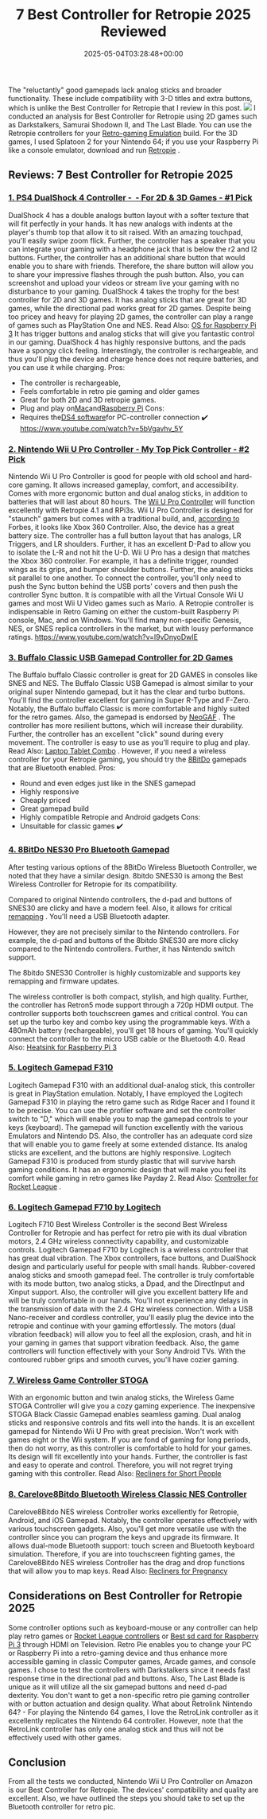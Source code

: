 ﻿---
layout: post
title: 7 Best Controller for Retropie 2025 Reviewed
date: '2025-05-04T03:28:48+00:00'
categories:
- Controllers
tags: []
slug: /best-controller-for-retropie/
lastmod: 2025-05-07T12:21:23+03:00
---

The "reluctantly" good gamepads lack analog sticks and broader functionality. These include compatibility with 3-D titles and extra buttons, which is unlike the Best Controller for Retropie that I review in this post.
![](/assets/img/img/)
I conducted an analysis for Best Controller for Retropie using 2D games such as Darkstalkers, Samurai Shodown II, and The Last Blade.
You can use the Retropie controllers for your
[Retro-gaming Emulation](https://pestpolicy.com/how-to-build-a-raspberry-pi-retro-game-console/)
build.
For the 3D games, I used Splatoon 2 for your Nintendo 64; if you use your Raspberry Pi like a console emulator, download and run
[Retropie](https://retropie.org.uk/)
.
## Reviews: 7 Best Controller for Retropie 2025
### [1. PS4 DualShock 4 Controller -  - For 2D & 3D Games - #1 Pick](https://www.amazon.com/dp/B01LWVX2RG/?tag=p-policy-20)
DualShock 4 has a double analogs button layout with a softer texture that will fit perfectly in your hands. It has new analogs with indents at the player's thumb top that allow it to sit raised.
With an amazing touchpad, you'll easily swipe zoom flick. Further, the controller has a speaker that you can integrate your gaming with a headphone jack that is below the r2 and l2 buttons.
Further, the controller has an additional share button that would enable you to share with friends.
Therefore, the share button will allow you to share your impressive flashes through the push button. Also, you can screenshot and upload your videos or stream live your gaming with no disturbance to your gaming.
DualShock 4 takes the trophy for the best controller for 2D and 3D games. It has analog sticks that are great for 3D games, while the directional pad works great for 2D games.
Despite being too pricey and heavy for playing 2D games, the controller can play a range of games such as PlayStation One and NES. Read Also:
[OS for Raspberry Pi 3](https://pestpolicy.com/best-os-for-raspberry-pi-3/)
It has trigger buttons and analog sticks that will give you fantastic control in our gaming. DualShock 4 has highly responsive buttons, and the pads have a spongy click feeling.
Interestingly, the controller is rechargeable, and thus you'll plug the device and charge hence does not require batteries, and you can use it while charging.
Pros:
- The controller is rechargeable,
- Feels comfortable in retro pie gaming and older games
- Great for both 2D and 3D retropie games.
- Plug and play on[Mac](https://github.com/OpenEmu/OpenEmu/wiki/User-guide:-DualShock-Controller-Pairing)and[Raspberry Pi](https://github.com/retropie/retropie-setup/wiki/Setting-up-a-PS4-controller)
Cons:
- Requires the[DS4 software](http://ds4windows.com/)for PC-controller connection
✔️
https://www.youtube.com/watch?v=5bVgavhv_5Y
### [2. Nintendo Wii U Pro Controller - My Top Pick Controller - #2 Pick](https://www.amazon.com/dp/B00MUY0OFU/?tag=p-policy-20)
Nintendo Wii U Pro Controller is good for people with old school and hard-core gaming. It allows increased gameplay, comfort, and accessibility.
Comes with more ergonomic button and dual analog sticks, in addition to batteries that will last about 80 hours. The
[Wii U Pro Controller](https://en.wikipedia.org/wiki/Wii_U_Pro_Controller)
will function excellently with Retropie 4.1 and RPi3s.
Wii U Pro Controller is designed for "staunch" gamers but comes with a traditional build, and,
[according to](https://www.forbes.com/sites/erikkain/2012/06/05/nintendos-smart-decision-with-its-wii-u-pro-controller/#18518b0c13ca)
Forbes, it looks like Xbox 360 Controller.
Also, the device has a great battery size. The controller has a full button layout that has analogs, LR Triggers, and LR shoulders.
Further, it has an excellent D-Pad to allow you to isolate the L-R and not hit the U-D.
Wii U Pro has a design that matches the Xbox 360 controller. For example, it has a definite trigger, rounded wings as its grips, and bumper shoulder buttons.
Further, the analog sticks sit parallel to one another.
To connect the controller, you'll only need to push the Sync button behind the USB ports' covers and then push the controller Sync button.
It is compatible with all the Virtual Console Wii U games and most Wii U Video games such as Mario.
A Retropie controller is indispensable in Retro Gaming on either the custom-built Raspberry Pi console, Mac, and on Windows. You'll find many non-specific Genesis, NES, or SNES replica controllers in the market, but with lousy performance ratings.
https://www.youtube.com/watch?v=l9vDnyoDwIE
### [3. Buffalo Classic USB Gamepad Controller for 2D Games](https://www.amazon.com/dp/B002B9XB0E/?tag=p-policy-20)
The Buffalo buffalo Classic controller is great for 2D GAMES in consoles like SNES and NES.
The Buffalo Classic USB Gamepad is almost similar to your original super Nintendo gamepad, but it has the clear and turbo buttons. You'll find the controller excellent for gaming in Super R-Type and F-Zero.
Notably, the Buffalo buffalo Classic is more comfortable and highly suited for the retro games. Also, the gamepad is endorsed by
[NeoGAF](http://www.neogaf.com/forum/showthread.php?t=903098)
.
The controller has more resilient buttons, which will increase their durability.
Further, the controller has an excellent "click" sound during every movement.
The controller is easy to use as you'll require to plug and play. Read Also:
[Laptop Tablet Combo](https://pestpolicy.com/best-laptop-tablet-combo/)
.
However, if you need a wireless controller for your Retropie gaming, you should try the
[8BitDo](http://www.8bitdo.com/)
gamepads that are Bluetooth enabled.
Pros:
- Round and even edges just like in the SNES gamepad
- Highly responsive
- Cheaply priced
- Great gamepad build
- Highly compatible Retropie and Android gadgets
Cons:
- Unsuitable for classic games
✔️
### [4. 8BitDo NES30 Pro Bluetooth Gamepad](https://www.amazon.com/dp/B07B3RWW1F/?tag=p-policy-20)
After testing various options of the 8BitDo Wireless Bluetooth Controller, we noted that they have a similar design.
8bitdo SNES30 is among the Best Wireless Controller for Retropie for its compatibility.

Compared to original Nintendo controllers, the d-pad and buttons of SNES30 are clicky and have a modern feel. Also, it allows for critical
[remapping](http://www.8bitdo.com/nes30pro/support.html)
. You'll need a USB Bluetooth adapter.

However, they are not precisely similar to the Nintendo controllers. For example, the d-pad and buttons of the 8bitdo SNES30 are more clicky compared to the Nintendo controllers. Further, it has Nintendo switch support.

The 8bitdo SNES30 Controller is highly customizable and supports key remapping and firmware updates.

The wireless controller is both compact, stylish, and high quality. Further, the controller has Retron5 mode support through a 720p HDMI output.
The controller supports both touchscreen games and critical control. You can set up the turbo key and combo key using the programmable keys.
With a 480mAh battery (rechargeable), you'll get 18 hours of gaming. You'll quickly connect the controller to the micro USB cable or the Bluetooth 4.0.
Read Also:
[Heatsink for Raspberry Pi 3](https://pestpolicy.com/best-heatsink-for-raspberry-pi-3/)
### [5. Logitech Gamepad F310](https://www.amazon.com/dp/B003VAHYQY/?tag=p-policy-20)
Logitech Gamepad F310 with an additional dual-analog stick, this controller is great in PlayStation emulation.
Notably, I have employed the Logitech Gamepad F310 in playing the retro game such as Ridge Racer and I found it to be precise.
You can use the profiler software and set the controller switch to "D," which will enable you to map the gamepad controls to your keys (keyboard).
The gamepad will function excellently with the various Emulators and Nintendo DS. Also, the controller has an adequate cord size that will enable you to game freely at some extended distance.
Its analog sticks are excellent, and the buttons are highly responsive. Logitech Gamepad F310 is produced from sturdy plastic that will survive harsh gaming conditions.
It has an ergonomic design that will make you feel its comfort while gaming in retro games like Payday 2. Read Also:
[Controller for Rocket League](https://pestpolicy.com/best-controller-for-rocket-league/)
.
### [6. Logitech Gamepad F710 by Logitech](https://www.amazon.com/dp/B0041RR0TW/?tag=p-policy-20)
Logitech F710 Best Wireless Controller is the second Best Wireless Controller for Retropie and has perfect for retro pie with its dual vibration motors, 2.4 GHz wireless connectivity capability, and customizable controls.
Logitech Gamepad F710 by Logitech is a wireless controller that has great dual vibration.
The Xbox controllers, face buttons, and DualShock design and particularly useful for people with small hands. Rubber-covered analog sticks and smooth gamepad feel.
The controller is truly comfortable with its mode button, two analog sticks, a Dpad, and the DirectInput and Xinput support.
Also, the controller will give you excellent battery life and will be truly comfortable in our hands. You'll not experience any delays in the transmission of data with the 2.4 GHz wireless connection.
With a USB Nano-receiver and cordless controller, you'll easily plug the device into the retropie and continue with your gaming effortlessly.
The motors (dual vibration feedback) will allow you to feel all the explosion, crash, and hit in your gaming in games that support vibration feedback.
Also, the game controllers will function effectively with your Sony Android TVs. With the contoured rubber grips and smooth curves, you'll have cozier gaming.
### [7. Wireless Game Controller STOGA](https://www.amazon.com/dp/B01N0BHTFN/?tag=p-policy-20)
With an ergonomic button and twin analog sticks, the Wireless Game STOGA Controller will give you a cozy gaming experience.
The inexpensive
STOGA Black Classic Gamepad
enables seamless gaming. Dual analog sticks and responsive controls and fits well into the hands.
It is an excellent gamepad for Nintendo Wii U Pro with great precision. Won't work with games eight or the Wii system.
If you are fond of gaming for long periods, then do not worry, as this controller is comfortable to hold for your games.
Its design will fit excellently into your hands.
Further, the controller is fast and easy to operate and control.
Therefore, you will not regret trying gaming with this controller.
Read Also:
[Recliners for Short People](https://pestpolicy.com/best-recliners-for-short-people/)
### [8. Carelove8Bitdo Bluetooth Wireless Classic NES Controller](https://www.amazon.com/dp/B00W7ATKYI/?tag=p-policy-20)
Carelove8Bitdo NES wireless Controller works excellently for Retropie, Android, and iOS Gamepad.
Notably, the controller operates effectively with various touchscreen gadgets.
Also, you'll get more versatile use with the controller since you can program the keys and upgrade its firmware. It allows dual-mode Bluetooth support: touch screen and Bluetooth keyboard simulation.
Therefore, if you are into touchscreen fighting games, the Carelove8Bitdo NES wireless Controller has the drag and drop functions that will allow you to map keys.
Read Also:
[Recliners for Pregnancy](https://pestpolicy.com/best-recliners-for-pregnancy/)
## Considerations on Best Controller for Retropie 2025
Some controller options such as keyboard-mouse or any controller can help play retro games or
[Rocket League controllers](https://pestpolicy.com/best-controller-rocket-league/)
or
[Best sd card for Raspberry Pi 3](https://pestpolicy.com/best-sd-card-for-raspberry-pi-3/)
through HDMI on Television.
Retro Pie enables you to change your PC or Raspberry Pi into a retro-gaming device and thus enhance more accessible gaming in classic Computer games, Arcade games, and console games.
I chose to test the controllers with Darkstalkers since it needs fast response time in the directional pad and buttons. Also, The Last Blade is unique as it will utilize all the six gamepad buttons and need d-pad dexterity. You don't want to get a non-specific retro pie gaming controller with or button actuation and design quality.
What about
Retrolink Nintendo 64? -
For playing the Nintendo 64 games, I love the RetroLink controller as it excellently replicates the Nintendo 64 controller.
However, note that the RetroLink controller has only one analog stick and thus will not be effectively used with other games.
## Conclusion
From all the tests we conducted, Nintendo Wii U Pro Controller on Amazon is our Best Controller for Retropie. The devices' compatibility and quality are excellent.
Also, we have outlined the steps you should take to set up the Bluetooth controller for retro pic.